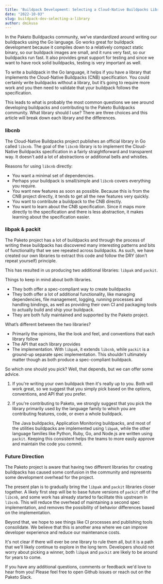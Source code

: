 ```yaml
---
title: 'Buildpack Development: Selecting a Cloud-Native Buildpacks Library'
date: "2022-10-03"
slug: buildpack-dev-selecting-a-library
author: dmikusa
---
```


In the Paketo Buildpacks community, we’ve standardized around writing our buildpacks using the Go language. Go works great for buildpack development because it compiles down to a relatively compact static binary, so our buildpack images are small, and it runs very fast, so our buildpacks run fast. It also provides great support for testing and since we want to have rock solid buildpacks, testing is very important as well.

To write a buildpack in the Go language, it helps if you have a library that implements the Cloud-Native Buildpacks (CNB) specification. You could certainly write buildpacks without a library, but it’s going to require more work and you then need to validate that your buildpack follows the specification.

This leads to what is probably the most common questions we see around developing buildpacks and contributing to the Paketo Buildpacks community. What library should I use? There are three choices and this article will break down each library and the differences.

### libcnb

The Cloud-Native Buildpacks project publishes an official library in Go called `libcnb`. The goal of the `libcnb` library is to implement the Cloud-Native Buildpacks specification in a fairly straightforward and transparent way. It doesn't add a lot of abstractions or additional bells and whistles.

Reasons for using `libcnb` directly:

- You want a minimal set of dependencies.
- Perhaps your buildpack is small/simple and `libcnb` covers everything you require.
- You want new features as soon as possible. Because this is from the CNB project directly, it tends to get all the new features very quickly.
- You want to contribute a buildpack to the CNB directly.
- You want to learn about the CNB specification. Since it maps more directly to the specification and there is less abstraction, it makes learning about the specification easier.

### libpak & packit

The Paketo project has a lot of buildpacks and through the process of writing these buildpacks has discovered many interesting patterns and bits of functionality that we see repeated across buildpacks. As such, we have created our own libraries to extract this code and follow the DRY (don't repeat yourself) principle. 

This has resulted in us producing two additional libraries: `libpak` and `packit`. 

Things to keep in mind about both libraries.

- They both offer a spec-compliant way to create buildpacks
- They both offer a lot of additional functionality, like managing dependencies, file management, logging, running processes and handling bindings, as well as providing their own CI and packaging tools to actually build and ship your buildpack.
- They are both fully maintained and supported by the Paketo project. 

What’s different between the two libraries?

- Primarily the opinions, like the look and feel, and conventions that each library follow
- The API that each library provides
- The implementation. With `libpak`, it extends `libcnb`, while `packit` is a  ground-up separate spec implementation. This shouldn't ultimately matter though as both produce a spec-compliant buildpack.

So which one should you pick? Well, that depends, but we can offer some advice.

1. If you're writing your own buildpack then it's really up to you. Both will work great, so we suggest that you simply pick based on the options, conventions, and API that you prefer.

2. If you're contributing to Paketo, we strongly suggest that you pick the library primarily used by the language family to which you are contributing features, code, or even a whole buildpack.

    The Java buildpacks, Application Monitoring buildpacks, and most of the utilities buildpacks are implemented using `libpak`, while the other language families like Python, Ruby, Go, and Node.js are written using `packit`. Keeping this consistent helps the teams to more easily approve and maintain the code you commit.

### Future Direction

The Paketo project is aware that having two different libraries for creating buildpacks has caused some confusion in the community and represents some development overhead for the project.

The present plan is to gradually bring the `libpak` and `packit` libraries closer together. A likely first step will be to base future versions of `packit` off of the `libcnb`, and some work has already started to facilitate this upstream in `libcnb`. This will reduce the overhead of maintaining a second spec implementation, and removes the possibility of behavior differences based on the implementation.

Beyond that, we hope to see things like CI processes and publishing tools consolidate. We believe that this is another area where we can improve developer experience and reduce our maintenance costs.

It's not clear if there will ever be one library to rule them all, but it is a path that we'll likely continue to explore in the long term. Developers should not worry about picking a winner, both `libpak` and `packit` are likely to be around for years to come.

If you have any additional questions, comments or feedback we'd love to hear from you! Please feel free to open Github issues or reach out on the Paketo Slack.
